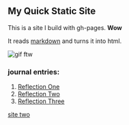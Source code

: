 ## My Quick Static Site

This is a site I build with gh-pages. **Wow**

It reads [markdown](https://www.markdownguide.org/) and turns it into html.

![gif ftw](https://media.giphy.com/media/nXxOjZrbnbRxS/200w_d.gif)


### journal entries:
1. [Reflection One](Reflections/partOneReflection.md)
2. [Reflection Two](Reflections/partTwoReflection.md)
3. [Reflection Three](Reflections/partThreeReflection.md)

[site two](pageTwo/pageTwo.md)

